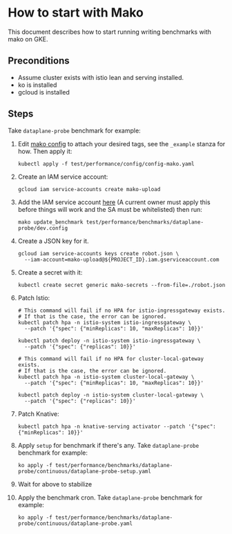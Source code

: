 # How to start with Mako

This document describes how to start running writing benchmarks with mako on
GKE.

## Preconditions

- Assume cluster exists with istio lean and serving installed.
- ko is installed
- gcloud is installed

## Steps

Take `dataplane-probe` benchmark for example:

1. Edit
   [mako config](https://github.com/knative/serving/blob/master/test/performance/config/config-mako.yaml)
   to attach your desired tags, see the `_example` stanza for how. Then apply
   it:

   ```shell
   kubectl apply -f test/performance/config/config-mako.yaml
   ```

1. Create an IAM service account:

   ```shell
   gcloud iam service-accounts create mako-upload
   ```

1. Add the IAM service account
   [here](https://github.com/knative/serving/blob/d73bb8378cab8bb0c1825aa9802bea9ea2e6cb26/test/performance/benchmarks/dataplane-probe/continuous/dev.config#L20)
   (A current owner must apply this before things will work and the SA must be
   whitelisted) then run:

   ```shell
   mako update_benchmark test/performance/benchmarks/dataplane-probe/dev.config
   ```

1. Create a JSON key for it.

   ```shell
   gcloud iam service-accounts keys create robot.json \
     --iam-account=mako-upload@${PROJECT_ID}.iam.gserviceaccount.com
   ```

1. Create a secret with it:

   ```shell
   kubectl create secret generic mako-secrets --from-file=./robot.json
   ```

1. Patch Istio:

   ```shell
   # This command will fail if no HPA for istio-ingressgateway exists.
   # If that is the case, the error can be ignored.
   kubectl patch hpa -n istio-system istio-ingressgateway \
     --patch '{"spec": {"minReplicas": 10, "maxReplicas": 10}}'

   kubectl patch deploy -n istio-system istio-ingressgateway \
     --patch '{"spec": {"replicas": 10}}'

   # This command will fail if no HPA for cluster-local-gateway exists.
   # If that is the case, the error can be ignored.
   kubectl patch hpa -n istio-system cluster-local-gateway \
     --patch '{"spec": {"minReplicas": 10, "maxReplicas": 10}}'

   kubectl patch deploy -n istio-system cluster-local-gateway \
     --patch '{"spec": {"replicas": 10}}'
   ```

1. Patch Knative:

   ```shell
   kubectl patch hpa -n knative-serving activator --patch '{"spec": {"minReplicas": 10}}'
   ```

1. Apply `setup` for benchmark if there's any. Take `dataplane-probe` benchmark
   for example:

   ```shell
   ko apply -f test/performance/benchmarks/dataplane-probe/continuous/dataplane-probe-setup.yaml
   ```

1. Wait for above to stabilize

1. Apply the benchmark cron. Take `dataplane-probe` benchmark for example:

   ```gcloud
   ko apply -f test/performance/benchmarks/dataplane-probe/continuous/dataplane-probe.yaml
   ```
